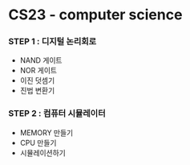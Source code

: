# CS23 - computer science

### STEP 1 : 디지털 논리회로
- NAND 게이트
- NOR 게이트
- 이진 덧셈기
- 진법 변환기

### STEP 2 : 컴퓨터 시뮬레이터
- MEMORY 만들기
- CPU 만들기
- 시뮬레이션하기
